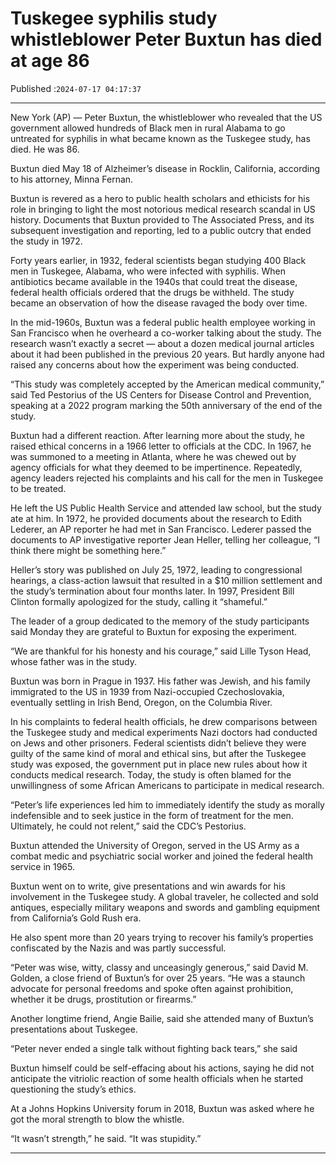 # Tuskegee syphilis study whistleblower Peter Buxtun has died at age 86

Published :`2024-07-17 04:17:37`

---

New York (AP) — Peter Buxtun, the whistleblower who revealed that the US government allowed hundreds of Black men in rural Alabama to go untreated for syphilis in what became known as the Tuskegee study, has died. He was 86.

Buxtun died May 18 of Alzheimer’s disease in Rocklin, California, according to his attorney, Minna Fernan.

Buxtun is revered as a hero to public health scholars and ethicists for his role in bringing to light the most notorious medical research scandal in US history. Documents that Buxtun provided to The Associated Press, and its subsequent investigation and reporting, led to a public outcry that ended the study in 1972.

Forty years earlier, in 1932, federal scientists began studying 400 Black men in Tuskegee, Alabama, who were infected with syphilis. When antibiotics became available in the 1940s that could treat the disease, federal health officials ordered that the drugs be withheld. The study became an observation of how the disease ravaged the body over time.

In the mid-1960s, Buxtun was a federal public health employee working in San Francisco when he overheard a co-worker talking about the study. The research wasn’t exactly a secret — about a dozen medical journal articles about it had been published in the previous 20 years. But hardly anyone had raised any concerns about how the experiment was being conducted.

“This study was completely accepted by the American medical community,” said Ted Pestorius of the US Centers for Disease Control and Prevention, speaking at a 2022 program marking the 50th anniversary of the end of the study.

Buxtun had a different reaction. After learning more about the study, he raised ethical concerns in a 1966 letter to officials at the CDC. In 1967, he was summoned to a meeting in Atlanta, where he was chewed out by agency officials for what they deemed to be impertinence. Repeatedly, agency leaders rejected his complaints and his call for the men in Tuskegee to be treated.

He left the US Public Health Service and attended law school, but the study ate at him. In 1972, he provided documents about the research to Edith Lederer, an AP reporter he had met in San Francisco. Lederer passed the documents to AP investigative reporter Jean Heller, telling her colleague, “I think there might be something here.”

Heller’s story was published on July 25, 1972, leading to congressional hearings, a class-action lawsuit that resulted in a $10 million settlement and the study’s termination about four months later. In 1997, President Bill Clinton formally apologized for the study, calling it “shameful.”

The leader of a group dedicated to the memory of the study participants said Monday they are grateful to Buxtun for exposing the experiment.

“We are thankful for his honesty and his courage,” said Lille Tyson Head, whose father was in the study.

Buxtun was born in Prague in 1937. His father was Jewish, and his family immigrated to the US in 1939 from Nazi-occupied Czechoslovakia, eventually settling in Irish Bend, Oregon, on the Columbia River.

In his complaints to federal health officials, he drew comparisons between the Tuskegee study and medical experiments Nazi doctors had conducted on Jews and other prisoners. Federal scientists didn’t believe they were guilty of the same kind of moral and ethical sins, but after the Tuskegee study was exposed, the government put in place new rules about how it conducts medical research. Today, the study is often blamed for the unwillingness of some African Americans to participate in medical research.

“Peter’s life experiences led him to immediately identify the study as morally indefensible and to seek justice in the form of treatment for the men. Ultimately, he could not relent,” said the CDC’s Pestorius.

Buxtun attended the University of Oregon, served in the US Army as a combat medic and psychiatric social worker and joined the federal health service in 1965.

Buxtun went on to write, give presentations and win awards for his involvement in the Tuskegee study. A global traveler, he collected and sold antiques, especially military weapons and swords and gambling equipment from California’s Gold Rush era.

He also spent more than 20 years trying to recover his family’s properties confiscated by the Nazis and was partly successful.

“Peter was wise, witty, classy and unceasingly generous,” said David M. Golden, a close friend of Buxtun’s for over 25 years. “He was a staunch advocate for personal freedoms and spoke often against prohibition, whether it be drugs, prostitution or firearms.”

Another longtime friend, Angie Bailie, said she attended many of Buxtun’s presentations about Tuskegee.

“Peter never ended a single talk without fighting back tears,” she said

Buxtun himself could be self-effacing about his actions, saying he did not anticipate the vitriolic reaction of some health officials when he started questioning the study’s ethics.

At a Johns Hopkins University forum in 2018, Buxtun was asked where he got the moral strength to blow the whistle.

“It wasn’t strength,” he said. “It was stupidity.”

---

